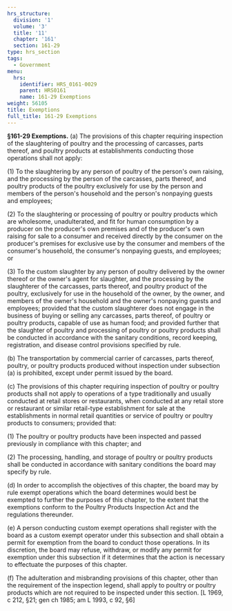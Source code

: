 ```yaml
---
hrs_structure:
  division: '1'
  volume: '3'
  title: '11'
  chapter: '161'
  section: 161-29
type: hrs_section
tags:
  - Government
menu:
  hrs:
    identifier: HRS_0161-0029
    parent: HRS0161
    name: 161-29 Exemptions
weight: 56105
title: Exemptions
full_title: 161-29 Exemptions
---
```

**§161-29 Exemptions.** (a) The provisions of this chapter requiring inspection of the slaughtering of poultry and the processing of carcasses, parts thereof, and poultry products at establishments conducting those operations shall not apply:

(1) To the slaughtering by any person of poultry of the person's own raising, and the processing by the person of the carcasses, parts thereof, and poultry products of the poultry exclusively for use by the person and members of the person's household and the person's nonpaying guests and employees;

(2) To the slaughtering or processing of poultry or poultry products which are wholesome, unadulterated, and fit for human consumption by a producer on the producer's own premises and of the producer's own raising for sale to a consumer and received directly by the consumer on the producer's premises for exclusive use by the consumer and members of the consumer's household, the consumer's nonpaying guests, and employees; or

(3) To the custom slaughter by any person of poultry delivered by the owner thereof or the owner's agent for slaughter, and the processing by the slaughterer of the carcasses, parts thereof, and poultry product of the poultry, exclusively for use in the household of the owner, by the owner, and members of the owner's household and the owner's nonpaying guests and employees; provided that the custom slaughterer does not engage in the business of buying or selling any carcasses, parts thereof, of poultry or poultry products, capable of use as human food; and provided further that the slaughter of poultry and processing of poultry or poultry products shall be conducted in accordance with the sanitary conditions, record keeping, registration, and disease control provisions specified by rule.

(b) The transportation by commercial carrier of carcasses, parts thereof, poultry, or poultry products produced without inspection under subsection (a) is prohibited, except under permit issued by the board.

(c) The provisions of this chapter requiring inspection of poultry or poultry products shall not apply to operations of a type traditionally and usually conducted at retail stores or restaurants, when conducted at any retail store or restaurant or similar retail-type establishment for sale at the establishments in normal retail quantities or service of poultry or poultry products to consumers; provided that:

(1) The poultry or poultry products have been inspected and passed previously in compliance with this chapter; and

(2) The processing, handling, and storage of poultry or poultry products shall be conducted in accordance with sanitary conditions the board may specify by rule.

(d) In order to accomplish the objectives of this chapter, the board may by rule exempt operations which the board determines would best be exempted to further the purposes of this chapter, to the extent that the exemptions conform to the Poultry Products Inspection Act and the regulations thereunder.

(e) A person conducting custom exempt operations shall register with the board as a custom exempt operator under this subsection and shall obtain a permit for exemption from the board to conduct those operations. In its discretion, the board may refuse, withdraw, or modify any permit for exemption under this subsection if it determines that the action is necessary to effectuate the purposes of this chapter.

(f) The adulteration and misbranding provisions of this chapter, other than the requirement of the inspection legend, shall apply to poultry or poultry products which are not required to be inspected under this section. [L 1969, c 212, §21; gen ch 1985; am L 1993, c 92, §6]